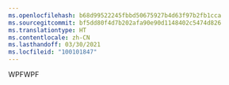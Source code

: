 ```yaml
---
ms.openlocfilehash: b68d99522245fbbd50675927b4d63f97b2fb1cca
ms.sourcegitcommit: bf5dd80f4d7b202afa90e90d1148402c5474d826
ms.translationtype: HT
ms.contentlocale: zh-CN
ms.lasthandoff: 03/30/2021
ms.locfileid: "100101847"
---
```

<span data-ttu-id="c7469-101">WPF</span><span class="sxs-lookup"><span data-stu-id="c7469-101">WPF</span></span>
